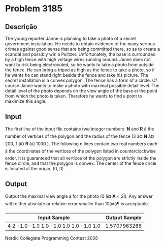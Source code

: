 # Problem 3185

Descrição
----------

The young reporter Janne is planning to take a photo of a secret government installation. He needs to obtain evidence of the many serious crimes against good sense that are being committed there, so as to create a scandal and possibly win a Pulitzer. Unfortunately, the base is surrounded by a high fence with high voltage wires running around. Janne does not want to risk being electrocuted, so he wants to take a photo from outside the fence. He can bring a tripod as high as the fence to take a photo, so if he wants he can stand right beside the fence and take his picture. The secret installation is a convex polygon. The fence has a form of a circle. Of course Janne wants to make a photo with maximal possible detail level. The detail level of the photo depends on the view angle of the base at the point from which the photo is taken. Therefore he wants to find a point to maximize this angle.

Input
-----

The first line of the input file contains two integer numbers: **N** and **R** â the number of vertices of the polygon and the radius of the fence (3 â¤ **N** â¤ 200, 1 â¤ **R** â¤ 1000 ). The following n lines contain two real numbers each â the coordinates of the vertices of the polygon listed in counterclockwise order. It is guaranteed that all vertices of the polygon are strictly inside the fence circle, and that the polygon is convex. The center of the fence circle is located at the origin, (0, 0).

Output
------

Output the maximal view angle a for the photo (0 â¤ **A** < 2Ï). Any answer with either absolute or relative error smaller than 10â»â¶ is acceptable.


| Input Sample | Output Sample |
| --- | --- |
| 4 2  -1.0 -1.0  1.0 -1.0  1.0 1.0  -1.0 1.0 | 1.5707963268 |

Nordic Collegiate Programming Contest 2008

